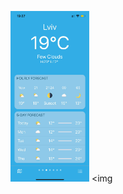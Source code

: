 <img src="https://github.com/aleksandrmoshorovskyi/WeatherClient/blob/main/Main.png" width="25%"></img> <img
